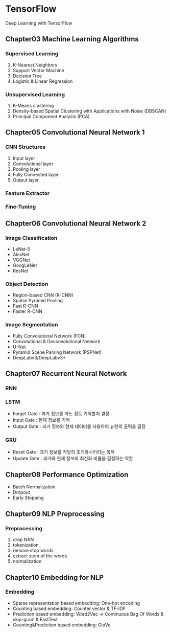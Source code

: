 # TensorFlow
Deep Learning with TensorFlow

## Chapter03 Machine Learning Algorithms

### Supervised Learning
1. K-Nearest Neighbors
2. Support Vector Machine
3. Decision Tree
4. Logistic & Linear Regression

### Unsupervised Learning
1. K-Means clustering
2. Density-based Spatial Clustering with Applications with Noise (DBSCAN)
3. Principal Component Analysis (PCA)

## Chapter05 Convolutional Neural Network 1

### CNN Structures
1. Input layer
2. Convolutional layer
3. Pooling layer
4. Fully Connected layer
5. Output layer

### Feature Extractor

### Fine-Tuning

## Chapter06 Convolutional Neural Network 2

### Image Classification
- LeNet-5
- AlexNet
- VGGNet
- GoogLeNet
- ResNet

### Object Detection
- Region-based CNN (R-CNN)
- Spatial Pyramid Pooling
- Fast R-CNN
- Faster R-CNN

### Image Segmentation
- Fully Convolutional Network (FCN)
- Convolutional & Deconvolutional Network
- U-Net
- Pyramid Scene Parsing Network (PSPNet)
- DeepLabv3/DeepLabv3+

## Chapter07 Recurrent Neural Network

### RNN

### LSTM
- Forget Gate : 과거 정보를 어느 정도 기억할지 결정
- Input  Gate : 현재 정보를 기억
- Output Gate : 과거 정보와 현재 데이터를 사용하여 뉴련의 출력을 결정

### GRU
- Reset  Gate : 과거 정보를 적당히 초기화시키려는 목적
- Update Gate : 과거와 현재 정보의 최신화 비율을 결정하는 역할

## Chapter08 Performance Optimization

- Batch Normalization
- Dropout
- Early Stopping

## Chapter09 NLP Preprocessing

### Preprocessing
1. drop NAN
2. tokenization
3. remove stop words
4. extract stem of the words
5. normalization

## Chapter10 Embedding for NLP

### Embedding
- Sparse representation based embedding: One-hot encoding
- Counting based embedding: Counter vector & TF-IDF
- Prediction based embedding: Word2Vec -> Continuous Bag Of Words & skip-gram & FastText
- Counting&Prediction based embedding: GloVe